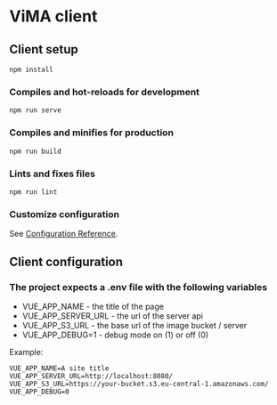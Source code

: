 # ViMA client

## Client setup
```
npm install
```

### Compiles and hot-reloads for development
```
npm run serve
```

### Compiles and minifies for production
```
npm run build
```

### Lints and fixes files
```
npm run lint
```

### Customize configuration
See [Configuration Reference](https://cli.vuejs.org/config/).

## Client configuration

### The project expects a .env file with the following variables

* VUE_APP_NAME - the title of the page
* VUE_APP_SERVER_URL - the url of the server api
* VUE_APP_S3_URL - the base url of the image bucket / server
* VUE_APP_DEBUG=1 - debug mode on (1) or off (0)

Example:
```
VUE_APP_NAME=A site title
VUE_APP_SERVER_URL=http://localhost:8080/
VUE_APP_S3_URL=https://your-bucket.s3.eu-central-1.amazonaws.com/
VUE_APP_DEBUG=0
```